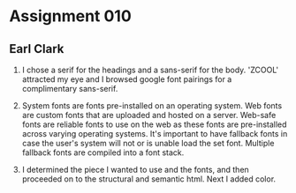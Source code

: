 # Assignment 010
## Earl Clark

1. I chose a serif for the headings and a sans-serif for the body.  'ZCOOL'
attracted my eye and I browsed google font pairings for a complimentary sans-serif.

2. System fonts are fonts pre-installed on an operating system.  Web fonts are
custom fonts that are uploaded and hosted on a server.  Web-safe fonts are
reliable fonts to use on the web as these fonts are pre-installed across varying
operating systems.  It's important to have fallback fonts in case the user's
system will not or is unable load the set font.  Multiple fallback fonts are
compiled into a font stack.

3.  I determined the piece I wanted to use and the fonts, and then proceeded
on to the structural and semantic html.  Next I added color.
